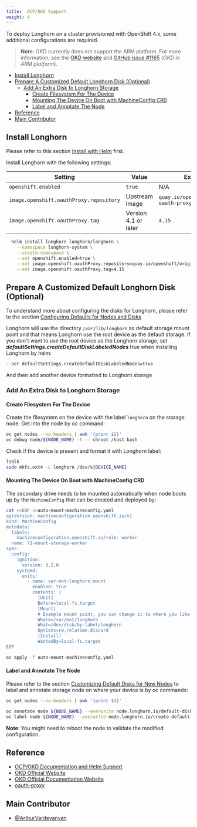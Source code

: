 ```yaml
---
title:  OCP/OKD Support
weight: 4
---
```


To deploy Longhorn on a cluster provisioned with OpenShift 4.x, some additional configurations are required.

> **Note**: OKD currently does not support the ARM platform. For more information, see the [OKD website](https://www.okd.io) and [GitHub issue #1165](https://github.com/okd-project/okd/issues/1165) (*OKD in ARM platform*).

- [Install Longhorn](#install-longhorn)
- [Prepare A Customized Default Longhorn Disk (Optional)](#prepare-a-customized-default-longhorn-disk-optional)
  - [Add An Extra Disk to Longhorn Storage](#add-an-extra-disk-to-longhorn-storage)
    - [Create Filesystem For The Device](#create-filesystem-for-the-device)
    - [Mounting The Device On Boot with MachineConfig CRD](#mounting-the-device-on-boot-with-machineconfig-crd)
    - [Label and Annotate The Node](#label-and-annotate-the-node)
- [Reference](#reference)
- [Main Contributor](#main-contributor)

## Install Longhorn

Please refer to this section [Install with Helm](../../../deploy/install/install-with-helm/) first.

Install Longhorn with the following settings:

| Setting | Value | Example | 
| --- | --- | --- |
| `openshift.enabled` | `true` | N/A |
| `image.openshift.oauthProxy.repository` | Upstream image | `quay.io/openshift/origin-oauth-proxy` |
| `image.openshift.oauthProxy.tag` | Version 4.1 or later | `4.15` |

```bash
  helm install longhorn longhorn/longhorn \
    --namespace longhorn-system \
    --create-namespace \
    --set openshift.enabled=true \
    --set image.openshift.oauthProxy.repository=quay.io/openshift/origin-oauth-proxy \
    --set image.openshift.oauthProxy.tag=4.15
```

## Prepare A Customized Default Longhorn Disk (Optional)

To understand more about configuring the disks for Longhorn, please refer to the section [Configuring Defaults for Nodes and Disks](../../../nodes-and-volumes/nodes/default-disk-and-node-config/#launch-longhorn-with-multiple-disks)

Longhorn will use the directory `/var/lib/longhorn` as default storage mount point and that means Longhorn use the root device as the default storage. If you don't want to use the root device as the Longhorn storage, set ***defaultSettings.createDefaultDiskLabeledNodes*** true when installing Longhorn by helm:

```txt
--set defaultSettings.createDefaultDiskLabeledNodes=true
```

And then add another device formatted to Longhorn storage

### Add An Extra Disk to Longhorn Storage

#### Create Filesystem For The Device

Create the filesystem on the device with the label `longhorn` on the storage node. Get into the node by oc command:

```bash
oc get nodes --no-headers | awk '{print $1}'
oc debug node/${NODE_NAME} -t -- chroot /host bash
```

Check if the device is present and format it with Longhorn label:

```bash
lsblk
sudo mkfs.ext4 -L longhorn /dev/${DEVICE_NAME}
```

#### Mounting The Device On Boot with MachineConfig CRD

The secondary drive needs to be mounted automatically when node boots up by the `MachineConfig` that can be created and deployed by:

```bash
cat <<EOF >>auto-mount-machineconfig.yaml
apiVersion: machineconfiguration.openshift.io/v1
kind: MachineConfig
metadata:
  labels:
    machineconfiguration.openshift.io/role: worker
  name: 71-mount-storage-worker
spec:
  config:
    ignition:
      version: 3.2.0
    systemd:
      units:
        - name: var-mnt-longhorn.mount
          enabled: true
          contents: |
            [Unit]
            Before=local-fs.target
            [Mount]
            # Example mount point, you can change it to where you like for each device.
            Where=/var/mnt/longhorn
            What=/dev/disk/by-label/longhorn
            Options=rw,relatime,discard
            [Install]
            WantedBy=local-fs.target
EOF

oc apply -f auto-mount-machineconfig.yaml
```

#### Label and Annotate The Node

Please refer to the section [Customizing Default Disks for New Nodes](../../../nodes-and-volumes/nodes/default-disk-and-node-config/#customizing-default-disks-for-new-nodes) to label and annotate storage node on where your device is by oc commands:

```bash
oc get nodes --no-headers | awk '{print $1}'

oc annotate node ${NODE_NAME} --overwrite node.longhorn.io/default-disks-config='[{"path":"/var/mnt/longhorn","allowScheduling":true}]'
oc label node ${NODE_NAME} --overwrite node.longhorn.io/create-default-disk=config
```

**Note**: You might need to reboot the node to validate the modified configuration.

## Reference

- [OCP/OKD Documentation and Helm Support](https://github.com/longhorn/longhorn/pull/5004)
- [OKD Official Website](https://www.okd.io/)
- [OKD Official Documentation Website](https://docs.okd.io/latest/welcome/index.html)
- [oauth-proxy](https://github.com/openshift/oauth-proxy/blob/master/contrib/sidecar.yaml)

## Main Contributor

- [@ArthurVardevanyan](https://github.com/ArthurVardevanyan)

